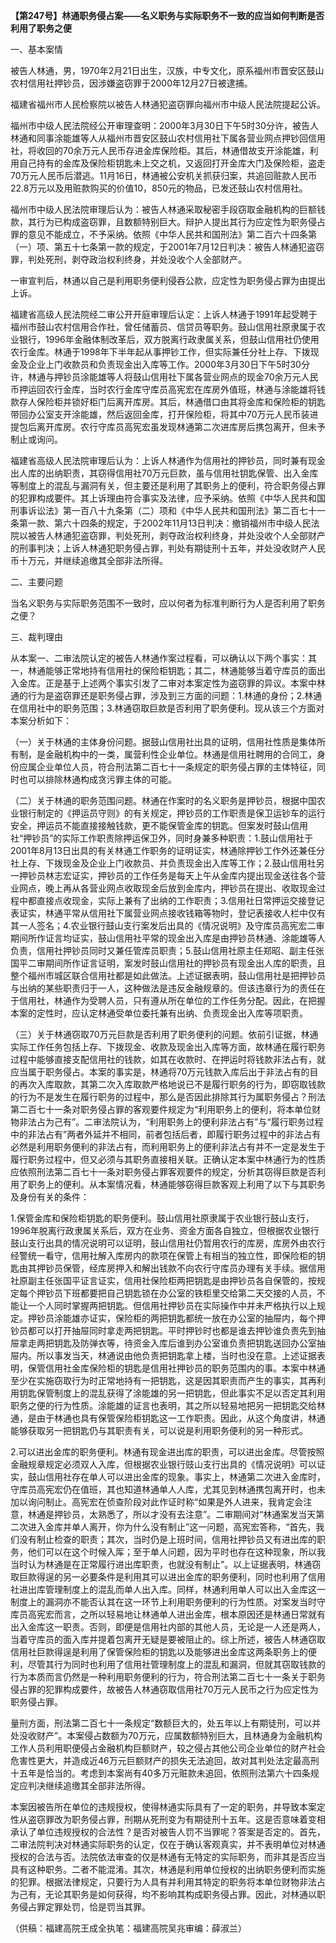 **【第247号】林通职务侵占案——名义职务与实际职务不一致的应当如何判断是否利用了职务之便**

一、基本案情

被告人林通，男，1970年2月21日出生，汉族，中专文化，原系福州市晋安区鼓山农村信用社押钞员，因涉嫌盗窃罪于2000年12月27日被逮捕。

福建省福州市人民检察院以被告人林通犯盗窃罪向福州市中级人民法院提起公诉。

福州市中级人民法院经公开审理查明：2000年3月30日下午5时30分许，被告人林通和同事涂能雄等人从福州市晋安区鼓山农村信用社下属各营业网点押钞回信用社，将收回的70余万元人民币存进金库保险柜。其后，林通借故支开涂能雄，利用自己持有的金库及保险柜钥匙未上交之机，又返回打开金库大门及保险柜，盗走70万元人民币后潜逃。11月16日，林通被公安机关抓获归案，共追回赃款人民币22.8万元以及用赃款购买的价值10，850元的物品，已发还鼓山农村信用社。

福州市中级人民法院审理后认为：被告人林通采取秘密手段窃取金融机构的巨额钱款，其行为已构成盗窃罪，且数额特别巨大。辩护人提出其行为应定性为职务侵占罪的意见不能成立，不予采纳。依照《中华人民共和国刑法》第二百六十四条第（一）项、第五十七条第一款的规定，于2001年7月12日判决：被告人林通犯盗窃罪，判处死刑，剥夺政治权利终身，并处没收个人全部财产。

一审宣判后，林通以自己是利用职务便利侵吞公款，应定性为职务侵占罪为由提出上诉。

福建省高级人民法院经二审公开开庭审理后认定：上诉人林通于1991年起受聘于福州市鼓山农村信用合作社，曾任储蓄员、信贷员等职务。鼓山信用社原隶属于农业银行，1996年金融体制改革后，双方脱离行政隶属关系，但鼓山信用社仍使用农行金库。林通于1998年下半年起从事押钞工作，但实际兼任分社上存、下拨现金及企业上门收款员和负责现金出入库等工作。2000年3月30日下午5时30分许，林通与押钞员涂能雄等人将鼓山信用社下属各营业网点的现金70余万元人民币押运回农行金库，当时农行金库守库员高宪宏在库房外值班，林通与涂能雄将钱款存人保险柜并锁好柜门后离开库房。其后，林通借口由其将金库和保险柜的钥匙带回办公室支开涂能雄，然后返回金库，打开保险柜，将其中70万元人民币装进提包后离开库房。农行守库员高宪宏虽发现林通第二次进库房后携包离开，但未予制止或询问。

福建省高级人民法院审理后认为：上诉人林通作为信用社的押钞员，同时兼有现金出人库的出纳职责，其窃得信用社70万元巨款，虽与信用社钥匙保管、出入金库等制度上的混乱与漏洞有关，但主要还是利用了其职务上的便利，符合职务侵占罪的犯罪构成要件。其上诉理由符合事实及法律，应予采纳。依照《中华人民共和国刑事诉讼法》第一百八十九条第（二）项和《中华人民共和国刑法》第二百七十一条第一款、第六十四条的规定，于2002年11月13日判决：撤销福州市中级人民法院以被告人林通犯盗窃罪，判处死刑，剥夺政治权利终身，并处没收个人全部财产的刑事判决；上诉人林通犯职务侵占罪，判处有期徒刑十五年，并处没收财产人民币十万元，并继续追缴其全部非法所得。

二、主要问题

当名义职务与实际职务范围不一致时，应以何者为标准判断行为人是否利用了职务之便？

三、裁判理由

从本案一、二审法院认定的被告人林通作案过程看，可以确认以下两个事实：其一，林通能够正常地持有信用社的保险柜钥匙；其二，林通能够当着守库员的面出入金库。正是基于上述两个事实引发了二审对本案定性为盗窃罪的异议。本案中林通的行为是盗窃罪还是职务侵占罪，涉及到三方面的问题：1.林通的身份；2.林通在信用社中的职务范围；3.林通窃取巨款是否利用了职务便利。现从该三个方面对本案分析如下：

（一）关于林通的主体身份问题。据鼓山信用社出具的证明，信用社性质是集体所有制，是金融机构中的一类，属营利性企业单位。林通是信用社聘用的合同工，身份应属企业单位人员，符合刑法第二百七十一条规定的职务侵占罪的主体特征，同时也可以排除林通构成贪污罪主体的可能。

（二）关于林通的职务范围问题。林通在作案时的名义职务是押钞员，根据中国农业银行制定的《押运员守则》的有关规定，押钞员的工作职责是保卫运钞车的运行安全，押运员不能直接接触钱款，更不能保管金库的钥匙。但案发时鼓山信用社“押钞员”的实际工作职责除押运保卫外，同时身兼多种职责：1.鼓山信用社于2001年8月13日出具的有关林通工作职务的证明证实，林通除押钞工作外还兼任分社上存、下拨现金及企业上门收款员、并负责现金出入库等工作；2.鼓山信用社另一押钞员林志宏证实，押钞员的工作任务是每天上午从金库内提出现金送往各个营业网点，晚上再从各营业网点收取现金后放到金库内，押钞员在提出、收取现金过程中都直接点收现金，实际上兼有了出纳的工作职责；3.信用社日常押运交接登记表证实，林通平常从信用社下属营业网点接收钱箱等物时，登记表接收人栏中仅有其一人签名；4.农业银行鼓山支行案发后出具的《情况说明》及守库员高宪宏二审期间所作证言均证实，鼓山信用社平常的现金出入库是由押钞员林通、涂能雄等人负责，信用社押钞员同时又兼任管库员职责；5.鼓山信用社原主任郑昭、副主任张国平二审期间所作证言证明，案发时鼓山信用社的押钞员有现金出人库的职责，且整个福州市城区联合信用社都是如此做法。上述证据表明，鼓山信用社是把押钞员与出纳的某些职责归于一人，这种做法是违反金融规章的。但该违章行为的责任在于信用社，林通作为受聘人员，只有遵从所在单位的工作任务分配。因此，在把握本案的定性时，应认定林通受单位委托兼有出纳、负责现金出入库等项职责。

（三）关于林通窃取70万元巨款是否利用了职务便利的问题。依前引证据，林通实际工作任务包括上存、下拨现金、收款及现金出入库等方面，故林通在履行职务过程中能够直接支配信用社的钱款，如其在收款时、在押运时将钱款非法占有，就应当属于职务侵占。本案的事实是，林通将70万元钱款入库后出于非法占有的目的再次入库取款，其第二次入库取款严格地说已不是履行职务的行为，即窃取钱款的行为不是发生在履行职务的过程中，那么是否因此排除其行为属职务侵占？刑法第二百七十一条对职务侵占罪的客观要件规定为“利用职务上的便利，将本单位财物非法占为己有”。二审法院认为，“利用职务上的便利非法占有”与“履行职务过程中的非法占有”两者外延并不相同，前者包括后者，即履行职务过程中的非法占有必然是利用职务便利的非法占有，而利用职务上的便利非法占有并不一定是发生于履行职务过程中，但又必须与其职务直接相关联。正确认定本案中林通行为的性质应依照刑法第二百七十一条对职务侵占罪客观要件的规定，分析其窃得巨款是否利用了职务上的便利。从本案情况看，林通能够窃得巨款客观上利用了以下与其职务及身份有关的条件：

1.保管金库和保险柜钥匙的职务便利。鼓山信用社原隶属于农业银行鼓山支行，1996年脱离行政隶属关系后，双方在业务、资金方面各自独立，但根据农业银行鼓山支行出具的情况说明可以证明，鼓山信用社仍暂用农行的库房，库房外由农行经警统一看守，信用社解入库房内的款项在保管上有相当的独立性，即保险柜的钥匙由其押钞员保管，经库房押入和解出钱款不向农行守库员办理有关手续。据信用社原副主任张国平证言证实，信用社保险柜两把钥匙是由押钞员各自保管的，按规定每个押钞员下班都要把自己钥匙锁在办公室的铁柜里交给第二天交接的人员，不能让一个人同时掌握两把钥匙。但信用社押钞员在实际操作中并未严格执行以上规定。押钞员涂能雄亦证实，保险柜的两把钥匙都统一放在办公室的抽屉内，每个押钞员都可以打开抽屉同时拿走两把钥匙。平时押钞时也都是谁去押钞谁负责先到抽屉拿走两把钥匙及防弹衣等，待资金入库后谁到办公室谁负责把钥匙送回办公室抽屉内。所以事发当天，林通说由他负责把钥匙拿上楼，当时也没在意。上述证据表明，保管信用社金库保险柜的钥匙是信用社押钞员的职务范围内的事。本案中林通至少在实施窃取行为时正常地持有一把钥匙，这是因其职责而产生的事实，其再利用钥匙保管制度上的混乱获得了涂能雄的另一把钥匙，但此事实不足以否定其利用职务之便的行为性质。涂能雄的证言也表明，其之所以轻易地把另一把钥匙交给林通，是由于林通也具有保管保险柜钥匙这一工作职责。因此，从这个角度讲，林通能够获取另一把钥匙仍与其职责有关，可以说是利用职务便利的另一种形式。

2.可以进出金库的职务便利。林通有现金进出库的职责，可以进出金库。尽管按照金融规章规定必须双人入库，但根据农业银行豉山支行出具的《情况说明》可以证实，鼓山信用社存在单人可以进出金库的现象。事实上，林通第二次进入金库时，守库员高宪宏仍在值班，其也知道林通单人人库，尤其见到林通携包离开时，也未加以询问制止。高宪宏在侦查阶段对此作证时称“如果是外人进来，我肯定会注意，林通是押钞员，太熟悉了，所以才没有去注意”。二审期间对“林通案发当天第二次进入金库并单人离开，你为什么没有制止”这一问题，高宪宏答称，“首先，我们没有制止检查的职责；其次，当时仍是上班时间，信用社押钞员又有进出库的职务，他们可以在这个时候入厍；至于单人问题，因为平时也存在这种现象，所以我当时认为林通是在正常履行进出库职责，也就没有制止”。以上证据表明，林通窃取巨款得逞的另一必要条件是利用其可以进出金库的职务便利，同时也利用了信用社进出库管理制度上的混乱而单人出入库。同样，林通利用单人可以出入金库这一制度上的漏洞亦不能否认其在这一环节上利用职务便利的行为性质。对案发当时守库员高宪宏而言，之所以轻易地让林通单人进出金库，根本原因还是林通日常就有出入金库这一职责。否则，即便是信用社内部的其他人员，无论是一人还是两人，当着守库员的面入库并提着包离开无疑是要被阻止的。综上所述，被告人林通窃取信用社巨款得逞是利用了保管保险柜的钥匙以及能够进出金库这两条职务上的便利，尽管其行为同时也利用了信用社管理制度上的混乱和漏洞，但就其窃取钱款的行为本质而言仍然是一种利用职务便利的行为，符合刑法第二百七十一条关于职务侵占罪的犯罪构成要件，故被告人林通窃取信用社70万元人民币之行为应定性为职务侵占罪。

量刑方面，刑法第二百七十一条规定“数额巨大的，处五年以上有期徒刑，可以并处没收财产”。本案侵占数额为70万元，应属数额特别巨大，且林通身为金融机构工作人员利用职便侵占金融机构巨额财产，较之侵占其他公司企业单位的财产社会危害性更大，并造成近46万元巨额财产的损失无法追回，故对其判处法定最高刑十五年是恰当的。考虑到本案尚有40多万元赃款未追回，依照刑法第六十四条规定应判决继续追缴其全部非法所得。

本案因被告所在单位的违规授权，使得林通实际具有了一定的职务，并导致本案定性从盗窃罪改为职务侵占罪，刑期从死刑变为有期徒刑十五年。这是否意味着变相承认了单位违规授权的合法性？是否对被告人罚不当罪呢？答案是否定的。首先，二审法院判决对林通实际职务的认定，仅在于确认客观真实，并不表明单位对林通授权的合法与否。法院依法审查的仅是林通有无特定的实际职务，而非其是否应当具有这种职务。二者不能混淆。其次，林通是利用单位授权的出纳职务便利而实施的犯罪。根据法律规定，只要行为人具有并利用其特定的职务将本单位财物非法占为己有，无论其职务是如何获得，均不影响其构成职务侵占罪。因此，对林通以职务侵占罪定罪处罚，恰是罚当其罪。

（供稿：福建高院王成全执笔：福建高院吴兆审编：薛淑兰）